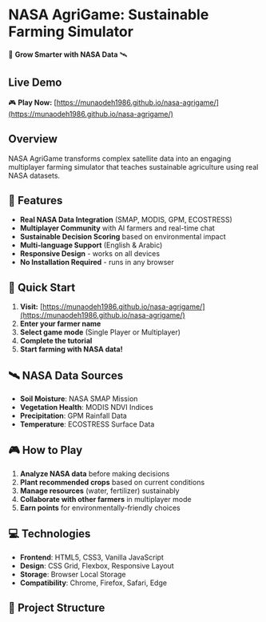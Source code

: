 # NASA AgriGame: Sustainable Farming Simulator

🌾 **Grow Smarter with NASA Data** 🛰️

## Live Demo
🎮 **Play Now:** [https://munaodeh1986.github.io/nasa-agrigame/](https://munaodeh1986.github.io/nasa-agrigame/)

## Overview
NASA AgriGame transforms complex satellite data into an engaging multiplayer farming simulator that teaches sustainable agriculture using real NASA datasets.

## 🎯 Features
- **Real NASA Data Integration** (SMAP, MODIS, GPM, ECOSTRESS)
- **Multiplayer Community** with AI farmers and real-time chat
- **Sustainable Decision Scoring** based on environmental impact
- **Multi-language Support** (English & Arabic)
- **Responsive Design** - works on all devices
- **No Installation Required** - runs in any browser

## 🚀 Quick Start
1. **Visit:** [https://munaodeh1986.github.io/nasa-agrigame/](https://munaodeh1986.github.io/nasa-agrigame/)
2. **Enter your farmer name**
3. **Select game mode** (Single Player or Multiplayer)
4. **Complete the tutorial**
5. **Start farming with NASA data!**

## 🛰️ NASA Data Sources
- **Soil Moisture**: NASA SMAP Mission
- **Vegetation Health**: MODIS NDVI Indices
- **Precipitation**: GPM Rainfall Data
- **Temperature**: ECOSTRESS Surface Data

## 🎮 How to Play
1. **Analyze NASA data** before making decisions
2. **Plant recommended crops** based on current conditions
3. **Manage resources** (water, fertilizer) sustainably
4. **Collaborate with other farmers** in multiplayer mode
5. **Earn points** for environmentally-friendly choices

## 💻 Technologies
- **Frontend**: HTML5, CSS3, Vanilla JavaScript
- **Design**: CSS Grid, Flexbox, Responsive Layout
- **Storage**: Browser Local Storage
- **Compatibility**: Chrome, Firefox, Safari, Edge

## 📁 Project Structure
